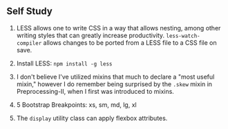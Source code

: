 ## Self Study

1. LESS allows one to write CSS in a way that allows nesting, among other writing styles that can greatly increase productivity. ```less-watch-compiler``` allows changes to be ported from a LESS file to a CSS file on save.

2. Install LESS: ```npm install -g less```

3. I don't believe I've utilized mixins that much to declare a "most useful mixin," however I do remember being surprised by the ```.skew``` mixin in Preprocessing-II, when I first was introduced to mixins.

4. 5 Bootstrap Breakpoints: xs, sm, md, lg, xl

5. The ```display``` utility class can apply flexbox attributes.
